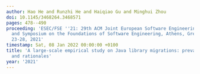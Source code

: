 ```yaml
---
author: Hao He and Runzhi He and Haiqiao Gu and Minghui Zhou
doi: 10.1145/3468264.3468571
pages: 478--490
proceeding: 'ESEC/FSE ''21: 29th ACM Joint European Software Engineering Conference
  and Symposium on the Foundations of Software Engineering, Athens, Greece, August
  23-28, 2021'
timestamp: Sat, 08 Jan 2022 00:00:00 +0100
title: 'A large-scale empirical study on Java library migrations: prevalence, trends,
  and rationales'
year: '2021'
---
```

